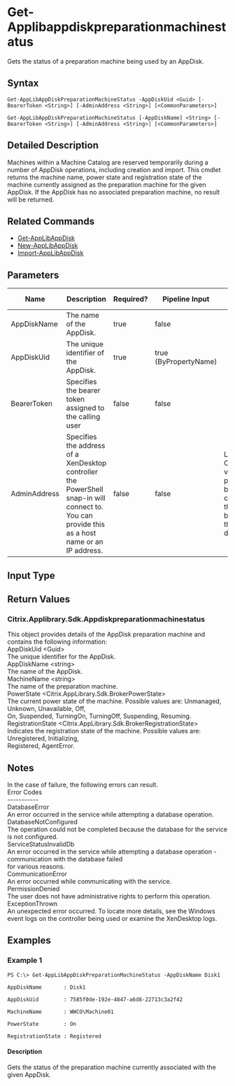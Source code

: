 ﻿
# Get-Applibappdiskpreparationmachinestatus
Gets the status of a preparation machine being used by an AppDisk.
## Syntax
```
Get-AppLibAppDiskPreparationMachineStatus -AppDiskUid <Guid> [-BearerToken <String>] [-AdminAddress <String>] [<CommonParameters>]

Get-AppLibAppDiskPreparationMachineStatus [-AppDiskName] <String> [-BearerToken <String>] [-AdminAddress <String>] [<CommonParameters>]
```
## Detailed Description
Machines within a Machine Catalog are reserved temporarily during a number of AppDisk operations, including creation and import. This cmdlet returns the machine name, power state and registration state of the machine currently assigned as the preparation machine for the given AppDisk. If the AppDisk has no associated preparation machine, no result will be returned.


## Related Commands

* [Get-AppLibAppDisk](./Get-AppLibAppDisk/)
* [New-AppLibAppDisk](./New-AppLibAppDisk/)
* [Import-AppLibAppDisk](./Import-AppLibAppDisk/)
## Parameters
| Name   | Description | Required? | Pipeline Input | Default Value |
| --- | --- | --- | --- | --- |
| AppDiskName | The name of the AppDisk. | true | false |  |
| AppDiskUid | The unique identifier of the AppDisk. | true | true (ByPropertyName) |  |
| BearerToken | Specifies the bearer token assigned to the calling user | false | false |  |
| AdminAddress | Specifies the address of a XenDesktop controller the PowerShell snap-in will connect to. You can provide this as a host name or an IP address. | false | false | Localhost. Once a value is provided by any cmdlet, this value becomes the default. |

## Input Type

### 

## Return Values

### Citrix.Applibrary.Sdk.Appdiskpreparationmachinestatus
This object provides details of the AppDisk preparation machine and contains the following information:<br>          AppDiskUid &lt;Guid&gt;<br>          The unique identifier for the AppDisk.<br>          AppDiskName &lt;string&gt;<br>          The name of the AppDisk.<br>          MachineName &lt;string&gt;<br>          The name of the preparation machine.<br>          PowerState &lt;Citrix.AppLibrary.Sdk.BrokerPowerState&gt;<br>          The current power state of the machine. Possible values are: Unmanaged, Unknown, Unavailable, Off,<br>          On, Suspended, TurningOn, TurningOff, Suspending, Resuming.<br>          RegistrationState &lt;Citrix.AppLibrary.Sdk.BrokerRegistrationState&gt;<br>          Indicates the registration state of the machine. Possible values are: Unregistered, Initializing,<br>          Registered, AgentError.
## Notes
In the case of failure, the following errors can result.<br>    Error Codes<br>    -----------<br>    DatabaseError<br>    An error occurred in the service while attempting a database operation.<br>    DatabaseNotConfigured<br>    The operation could not be completed because the database for the service is not configured.<br>    ServiceStatusInvalidDb<br>    An error occurred in the service while attempting a database operation - communication with the database failed<br>    for various reasons.<br>    CommunicationError<br>    An error occurred while communicating with the service.<br>    PermissionDenied<br>    The user does not have administrative rights to perform this operation.<br>    ExceptionThrown<br>    An unexpected error occurred.  To locate more details, see the Windows event logs on the controller being used or examine the XenDesktop logs.
## Examples

### Example 1
```
PS C:\> Get-AppLibAppDiskPreparationMachineStatus -AppDiskName Disk1

AppDiskName       : Disk1

AppDiskUid        : 7585f0de-192e-4847-a6d8-22713c3a2f42

MachineName       : WWCO\Machine01

PowerState        : On

RegistrationState : Registered
```
#### Description
Gets the status of the preparation machine currently associated with the given AppDisk.
